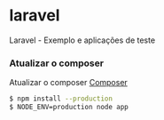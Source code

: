 # laravel
Laravel - Exemplo e aplicações de teste

### Atualizar o composer

Atualizar o composer
[Composer](https://getcomposer.org/download/)

```sh
$ npm install --production
$ NODE_ENV=production node app
```
